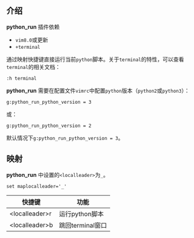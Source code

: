 ## 介绍

**python_run** 插件依赖

* `vim8.0`或更新
* `+terminal`

通过映射快捷键直接运行当前`python`脚本。关于`terminal`的特性，可以查看`terminal`的相关文档：
``` vim
:h terminal
```

**python_run** 需要在配置文件`vimrc`中配置`python`版本（`python2`或`python3`）：
``` vim
g:python_run_python_version = 3
```
或：
``` vim
g:python_run_python_version = 2
```
默认情况下`g:python_run_python_version = 3`。

## 映射

**python_run** 中设置的`<localleader>`为`_`。
``` vim
set maplocalleader='_'
```

快捷键 | 功能
---- | ---
\<localleader\>r | 运行python脚本
\<localleader\>b |  跳回terminal窗口
